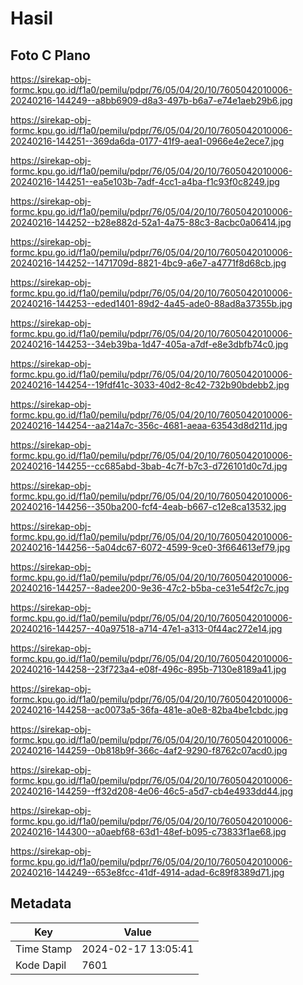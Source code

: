 # Hasil

## Foto C Plano

https://sirekap-obj-formc.kpu.go.id/f1a0/pemilu/pdpr/76/05/04/20/10/7605042010006-20240216-144249--a8bb6909-d8a3-497b-b6a7-e74e1aeb29b6.jpg

https://sirekap-obj-formc.kpu.go.id/f1a0/pemilu/pdpr/76/05/04/20/10/7605042010006-20240216-144251--369da6da-0177-41f9-aea1-0966e4e2ece7.jpg

https://sirekap-obj-formc.kpu.go.id/f1a0/pemilu/pdpr/76/05/04/20/10/7605042010006-20240216-144251--ea5e103b-7adf-4cc1-a4ba-f1c93f0c8249.jpg

https://sirekap-obj-formc.kpu.go.id/f1a0/pemilu/pdpr/76/05/04/20/10/7605042010006-20240216-144252--b28e882d-52a1-4a75-88c3-8acbc0a06414.jpg

https://sirekap-obj-formc.kpu.go.id/f1a0/pemilu/pdpr/76/05/04/20/10/7605042010006-20240216-144252--1471709d-8821-4bc9-a6e7-a4771f8d68cb.jpg

https://sirekap-obj-formc.kpu.go.id/f1a0/pemilu/pdpr/76/05/04/20/10/7605042010006-20240216-144253--eded1401-89d2-4a45-ade0-88ad8a37355b.jpg

https://sirekap-obj-formc.kpu.go.id/f1a0/pemilu/pdpr/76/05/04/20/10/7605042010006-20240216-144253--34eb39ba-1d47-405a-a7df-e8e3dbfb74c0.jpg

https://sirekap-obj-formc.kpu.go.id/f1a0/pemilu/pdpr/76/05/04/20/10/7605042010006-20240216-144254--19fdf41c-3033-40d2-8c42-732b90bdebb2.jpg

https://sirekap-obj-formc.kpu.go.id/f1a0/pemilu/pdpr/76/05/04/20/10/7605042010006-20240216-144254--aa214a7c-356c-4681-aeaa-63543d8d211d.jpg

https://sirekap-obj-formc.kpu.go.id/f1a0/pemilu/pdpr/76/05/04/20/10/7605042010006-20240216-144255--cc685abd-3bab-4c7f-b7c3-d726101d0c7d.jpg

https://sirekap-obj-formc.kpu.go.id/f1a0/pemilu/pdpr/76/05/04/20/10/7605042010006-20240216-144256--350ba200-fcf4-4eab-b667-c12e8ca13532.jpg

https://sirekap-obj-formc.kpu.go.id/f1a0/pemilu/pdpr/76/05/04/20/10/7605042010006-20240216-144256--5a04dc67-6072-4599-9ce0-3f664613ef79.jpg

https://sirekap-obj-formc.kpu.go.id/f1a0/pemilu/pdpr/76/05/04/20/10/7605042010006-20240216-144257--8adee200-9e36-47c2-b5ba-ce31e54f2c7c.jpg

https://sirekap-obj-formc.kpu.go.id/f1a0/pemilu/pdpr/76/05/04/20/10/7605042010006-20240216-144257--40a97518-a714-47e1-a313-0f44ac272e14.jpg

https://sirekap-obj-formc.kpu.go.id/f1a0/pemilu/pdpr/76/05/04/20/10/7605042010006-20240216-144258--23f723a4-e08f-496c-895b-7130e8189a41.jpg

https://sirekap-obj-formc.kpu.go.id/f1a0/pemilu/pdpr/76/05/04/20/10/7605042010006-20240216-144258--ac0073a5-36fa-481e-a0e8-82ba4be1cbdc.jpg

https://sirekap-obj-formc.kpu.go.id/f1a0/pemilu/pdpr/76/05/04/20/10/7605042010006-20240216-144259--0b818b9f-366c-4af2-9290-f8762c07acd0.jpg

https://sirekap-obj-formc.kpu.go.id/f1a0/pemilu/pdpr/76/05/04/20/10/7605042010006-20240216-144259--ff32d208-4e06-46c5-a5d7-cb4e4933dd44.jpg

https://sirekap-obj-formc.kpu.go.id/f1a0/pemilu/pdpr/76/05/04/20/10/7605042010006-20240216-144300--a0aebf68-63d1-48ef-b095-c73833f1ae68.jpg

https://sirekap-obj-formc.kpu.go.id/f1a0/pemilu/pdpr/76/05/04/20/10/7605042010006-20240216-144249--653e8fcc-41df-4914-adad-6c89f8389d71.jpg


## Metadata

| Key        | Value               |
| ---------- | ------------------- |
| Time Stamp | 2024-02-17 13:05:41 |
| Kode Dapil | 7601                |



